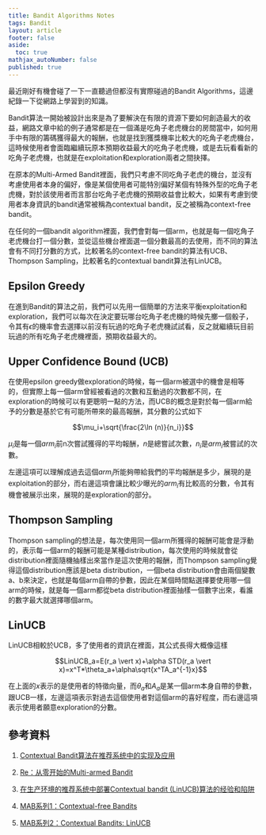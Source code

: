 ```yaml
---
title: Bandit Algorithms Notes
tags: Bandit
layout: article
footer: false
aside:
  toc: true
mathjax_autoNumber: false
published: true
---
```


最近剛好有機會碰了一下一直聽過但都沒有實際碰過的Bandit Algorithms，這邊紀錄一下從網路上學習到的知識。

<!--more-->

Bandit算法一開始被設計出來是為了要解決在有限的資源下要如何創造最大的收益，網路文章中給的例子通常都是在一個滿是吃角子老虎機台的房間當中，如何用手中有限的籌碼獲得最大的報酬，也就是找到獲獎機率比較大的吃角子老虎機台，這時候使用者會面臨繼續玩原本預期收益最大的吃角子老虎機，或是去玩看看新的吃角子老虎機，也就是在exploitation和exploration兩者之間抉擇。

在原本的Multi-Armed Bandit裡面，我們只考慮不同吃角子老虎的機台，並沒有考慮使用者本身的偏好，像是某個使用者可能特別偏好某個有特殊外型的吃角子老虎機，對於該使用者而言那台吃角子老虎機的預期收益會比較大，如果有考慮到使用者本身資訊的bandit通常被稱為contextual bandit，反之被稱為context-free bandit。

在任何的一個bandit algorithm裡面，我們會對每一個arm，也就是每一個吃角子老虎機台打一個分數，並從這些機台裡面選一個分數最高的去使用，而不同的算法會有不同打分數的方式，比較著名的context-free bandit的算法有UCB、Thompson Sampling，比較著名的contextual bandit算法有LinUCB。

## Epsilon Greedy

在進到Bandit的算法之前，我們可以先用一個簡單的方法來平衡exploitation和exploration，我們可以每次在決定要玩哪台吃角子老虎機的時候先擲一個骰子，令其有$\epsilon$的機率會去選擇以前沒有玩過的吃角子老虎機試試看，反之就繼續玩目前玩過的所有吃角子老虎機裡面，預期收益最大的。

## Upper Confidence Bound (UCB)

在使用epsilon greedy做exploration的時候，每一個arm被選中的機會是相等的，但實際上每一個arm曾經被看過的次數和互動過的次數都不同，在exploration的時候可以有更聰明一點的方法，而UCB的概念是對於每一個arm給予的分數是基於它有可能所帶來的最高報酬，其分數的公式如下

$$\mu_i+\sqrt{\frac{2\ln (n)}{n_i}}$$

$\mu_i$是每一個$arm_i$前n次嘗試獲得的平均報酬，$n$是總嘗試次數，$n_i$是$arm_i$被嘗試的次數。

左邊這項可以理解成過去這個$arm_i$所能夠帶給我們的平均報酬是多少，展現的是exploitation的部分，而右邊這項會讓比較少曝光的$arm_i$有比較高的分數，令其有機會被展示出來，展現的是exploration的部分。

## Thompson Sampling

Thompson sampling的想法是，每次使用同一個arm所獲得的報酬可能會是浮動的，表示每一個arm的報酬可能是某種distribution，每次使用的時候就會從distribution裡面隨機抽樣出來當作是這次使用的報酬，而Thompson sampling覺得這個distribution應該是beta distribution，一個beta distribution會由兩個變數a、b來決定，也就是每個arm自帶的參數，因此在某個時間點選擇要使用哪一個arm的時候，就是每一個arm都從beta distribution裡面抽樣一個數字出來，看誰的數字最大就選擇哪個arm。

## LinUCB

LinUCB相較於UCB，多了使用者的資訊在裡面，其公式長得大概像這樣

$$LinUCB_a=E(r_a \vert x)+\alpha STD(r_a \vert x)=x^T*\theta_a+\alpha\sqrt{x^TA_a^{-1}x}$$

在上面的$x$表示的是使用者的特徵向量，而$\theta_a$和$A_a$是某一個arm本身自帶的參數，跟UCB一樣，左邊這項表示對過去這個使用者對這個arm的喜好程度，而右邊這項表示使用者願意exploration的分數。

## 參考資料

1. [Contextual Bandit算法在推荐系统中的实现及应用](https://zhuanlan.zhihu.com/p/35753281)

2. [Re：从零开始的Multi-armed Bandit](https://blog.tsingjyujing.com/ml/rl/mab-summary)

3. [在生产环境的推荐系统中部署Contextual bandit (LinUCB)算法的经验和陷阱](https://yangxudong.github.io/contextual-bandit/)

4. [MAB系列1：Contextual-free Bandits](https://zhuanlan.zhihu.com/p/381585388)

5. [MAB系列2：Contextual Bandits: LinUCB](https://zhuanlan.zhihu.com/p/384427160)
